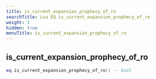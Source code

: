 ```yaml
---
title: is_current_expansion_prophecy_of_ro
searchTitle: Lua EQ is_current_expansion_prophecy_of_ro
weight: 1
hidden: true
menuTitle: is_current_expansion_prophecy_of_ro
---
```

## is_current_expansion_prophecy_of_ro
```lua
eq.is_current_expansion_prophecy_of_ro() -- bool
```